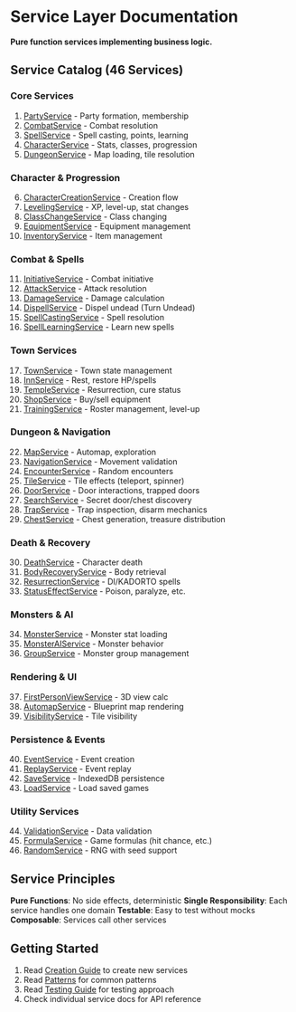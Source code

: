 # Service Layer Documentation

**Pure function services implementing business logic.**

## Service Catalog (46 Services)

### Core Services
1. [PartyService](./PartyService.md) - Party formation, membership
2. [CombatService](./CombatService.md) - Combat resolution
3. [SpellService](./SpellService.md) - Spell casting, points, learning
4. [CharacterService](./CharacterService.md) - Stats, classes, progression
5. [DungeonService](./DungeonService.md) - Map loading, tile resolution

### Character & Progression
6. [CharacterCreationService](./CharacterCreationService.md) - Creation flow
7. [LevelingService](./LevelingService.md) - XP, level-up, stat changes
8. [ClassChangeService](./ClassChangeService.md) - Class changing
9. [EquipmentService](./EquipmentService.md) - Equipment management
10. [InventoryService](./InventoryService.md) - Item management

### Combat & Spells
11. [InitiativeService](./InitiativeService.md) - Combat initiative
12. [AttackService](./AttackService.md) - Attack resolution
13. [DamageService](./DamageService.md) - Damage calculation
14. [DispellService](./DispellService.md) - Dispel undead (Turn Undead)
15. [SpellCastingService](./SpellCastingService.md) - Spell resolution
16. [SpellLearningService](./SpellLearningService.md) - Learn new spells

### Town Services
17. [TownService](./TownService.md) - Town state management
18. [InnService](./InnService.md) - Rest, restore HP/spells
19. [TempleService](./TempleService.md) - Resurrection, cure status
20. [ShopService](./ShopService.md) - Buy/sell equipment
21. [TrainingService](./TrainingService.md) - Roster management, level-up

### Dungeon & Navigation
22. [MapService](./MapService.md) - Automap, exploration
23. [NavigationService](./NavigationService.md) - Movement validation
24. [EncounterService](./EncounterService.md) - Random encounters
25. [TileService](./TileService.md) - Tile effects (teleport, spinner)
26. [DoorService](./DoorService.md) - Door interactions, trapped doors
27. [SearchService](./SearchService.md) - Secret door/chest discovery
28. [TrapService](./TrapService.md) - Trap inspection, disarm mechanics
29. [ChestService](./ChestService.md) - Chest generation, treasure distribution

### Death & Recovery
30. [DeathService](./DeathService.md) - Character death
31. [BodyRecoveryService](./BodyRecoveryService.md) - Body retrieval
32. [ResurrectionService](./ResurrectionService.md) - DI/KADORTO spells
33. [StatusEffectService](./StatusEffectService.md) - Poison, paralyze, etc.

### Monsters & AI
34. [MonsterService](./MonsterService.md) - Monster stat loading
35. [MonsterAIService](./MonsterAIService.md) - Monster behavior
36. [GroupService](./GroupService.md) - Monster group management

### Rendering & UI
37. [FirstPersonViewService](./FirstPersonViewService.md) - 3D view calc
38. [AutomapService](./AutomapService.md) - Blueprint map rendering
39. [VisibilityService](./VisibilityService.md) - Tile visibility

### Persistence & Events
40. [EventService](./EventService.md) - Event creation
41. [ReplayService](./ReplayService.md) - Event replay
42. [SaveService](./SaveService.md) - IndexedDB persistence
43. [LoadService](./LoadService.md) - Load saved games

### Utility Services
44. [ValidationService](./ValidationService.md) - Data validation
45. [FormulaService](./FormulaService.md) - Game formulas (hit chance, etc.)
46. [RandomService](./RandomService.md) - RNG with seed support

## Service Principles

**Pure Functions**: No side effects, deterministic
**Single Responsibility**: Each service handles one domain
**Testable**: Easy to test without mocks
**Composable**: Services call other services

## Getting Started

1. Read [Creation Guide](./creation-guide.md) to create new services
2. Read [Patterns](./patterns.md) for common patterns
3. Read [Testing Guide](./testing-guide.md) for testing approach
4. Check individual service docs for API reference

